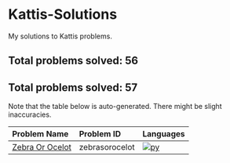 # Kattis-Solutions
My solutions to Kattis problems.
## Total problems solved: 56
## Total problems solved: 57

Note that the table below is auto-generated. There might be slight inaccuracies.

|Problem Name|Problem ID|Languages|
|:---|:---|:---|
|[Zebra Or Ocelot](https://open.kattis.com/problems/zebrasorocelot)| zebrasorocelot |[![py](https://github.com/abrahamcalf/programming-languages-logos/blob/master/src/python/python_24x24.png)](source\Zebra%20Or%20Ocelot/zebrasorocelot.py)|
